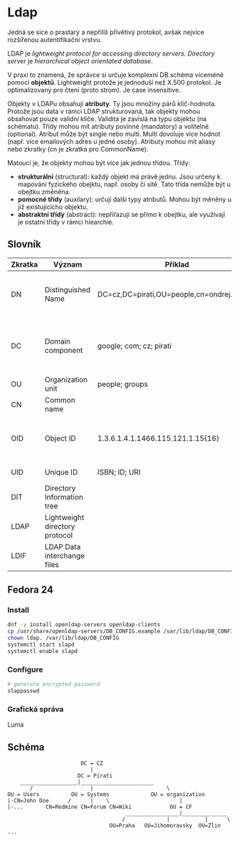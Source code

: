 
# Ldap

Jedná se sice o prastarý a nepřiliš přívětivý protokol, avšak nejvíce rozšířenou autentifikační vrstvu.

LDAP je *lightweight protocol for accessing directory servers*. *Directory server* je *hierarchical object orientated database*. 

V praxi to znamená, že správce si určuje komplexní DB schéma víceméně pomocí **objektů**. Lightweight protože je jednoduší než X.500 protokol. Je optimalizovaný pro čtení (proto strom). Je case insensitive.

Objekty v LDAPu obsahují **atributy**. Ty jsou množiny párů klíč-hodnota. Protože jsou data v rámci LDAP strukturovaná, tak objekty mohou obsahovat pouze validní klíče. Validita je zavislá na typu objektu (na schématu). Třídy mohou mít atributy povinné (mandatory) a volitelné (optional). Atribut může být single nebo multi. Multi dovoluje více hodnot (např. více emailových adres u jedné osoby). Atributy mohou mít aliasy nebo zkratky (cn je zkratka pro CommonName).

Matoucí je, že objekty mohou být více jak jednou třídou. Třídy:

- **strukturální** (structural): každý objekt má právě jednu. Jsou určeny k mapování fyzického obejktu, např. osoby či sítě. Tato třída nemůže být u obejtku změněna.
- **pomocné třídy** (auxilary): určují další typy atributů. Mohou být měněny u již existujícícho objektu.
- **abstraktní třídy** (abstract): nepřiřazují se přímo k obejtku, ale využívají je ostatní třídy v rámci hiearchie.

## Slovník

| Zkratka | Význam             | Příklad                                     | Vysvětlení                                               |
|---------|--------------------|---------------------------------------------|----------------------------------------------------------|
| DN      | Distinguished Name | DC=cz,DC=pirati,OU=people,cn=ondrej.profant | jednoznačné určení v rámci stormu (hiearchie)            |
| DC      | Domain component   | google; com; cz; pirati                     | lze používat i geografické specifikace, ale DNS je lepší |
| OU      | Organization unit  | people; groups                              |  |
| CN      | Common name        |                                             |  |
| OID     | Object ID          | 1.3.6.1.4.1.1466.115.121.1.15{16}           | 16-character sized Unicode string |
| UID     | Unique ID          | ISBN; ID; URI                               | jednoznačný identifikator |
| DIT     | Directory Information tree | | |
| LDAP    | Lightweight directory protocol | | |
| LDIF    | LDAP Data interchange files | | |

## Fedora 24

### Install

```bash
dnf -y install openldap-servers openldap-clients
cp /usr/share/openldap-servers/DB_CONFIG.example /var/lib/ldap/DB_CONFIG
chown ldap. /var/lib/ldap/DB_CONFIG
systemctl start slapd
systemctl enable slapd 
```

### Configure

```bash
# generate encrypted password
slappasswd 


```

### Grafická správa

Luma

## Schéma

```
                       DC = CZ
                          |
                      DC = Pirati
	__________________|_______________________	
       /                  |                       \
OU = Users          OU = Systems             OU = organization
|-CN=John Doe      /      |    \                      |      
|-...       CN=Redmine CN=Forum CN=Wiki            OU = CF  
                                     _________________|______________
                                    /             |           |      \
                                OU=Praha   OU=Jihomoravsky  OU=Zlin   ...
```

[ldap-basics]: http://www.davidpashley.com/articles/ldap-basics/
[ldap-a-gentle-introduction]: https://hynek.me/articles/ldap-a-gentle-introduction/
[what-are-cn-ou-dc-in-an-ldap-search]: http://stackoverflow.com/questions/18756688/what-are-cn-ou-dc-in-an-ldap-search
[ldap]: http://www.zytrax.com/books/ldap/ch2/
[fedora23]: https://www.server-world.info/en/note?os=Fedora_23&p=openldap
